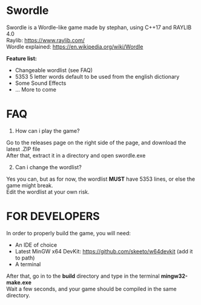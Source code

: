 # Swordle

Swordle is a Wordle-like game made by stephan, using C++17 and RAYLIB 4.0  
Raylib: https://www.raylib.com/  
Wordle explained: https://en.wikipedia.org/wiki/Wordle

**Feature list:**
- Changeable wordlist (see FAQ)
- 5353 5 letter words default to be used from the english dictionary
- Some Sound Effects
- ... More to come

# FAQ

1. How can i play the game?

Go to the releases page on the right side of the page, and download the latest .ZIP file  
After that, extract it in a directory and open swordle.exe

2. Can i change the wordlist?

Yes you can, but as for now, the wordlist **MUST** have 5353 lines, or else the game might break.  
Edit the wordlist at your own risk.

# FOR DEVELOPERS

In order to properly build the game, you will need:

- An IDE of choice
- Latest MinGW x64 DevKit: https://github.com/skeeto/w64devkit (add it to path)
- A terminal

After that, go in to the **build** directory and type in the terminal **mingw32-make.exe**  
Wait a few seconds, and your game should be compiled in the same directory.
